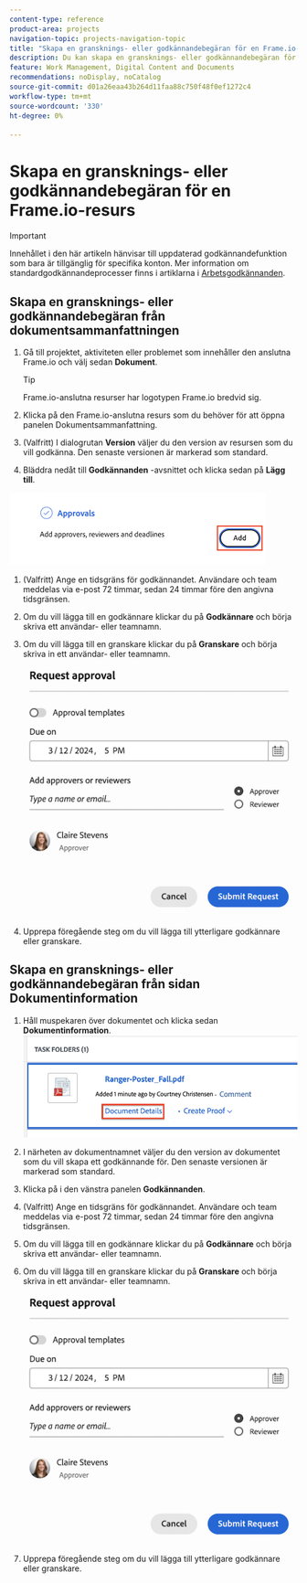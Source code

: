 ```yaml
---
content-type: reference
product-area: projects
navigation-topic: projects-navigation-topic
title: "Skapa en gransknings- eller godkännandebegäran för en Frame.io-resurs"
description: Du kan skapa en gransknings- eller godkännandebegäran för Frame.io-anslutna resurser.
feature: Work Management, Digital Content and Documents
recommendations: noDisplay, noCatalog
source-git-commit: d01a26eaa43b264d11faa88c750f48f0ef1272c4
workflow-type: tm+mt
source-wordcount: '330'
ht-degree: 0%

---
```



# Skapa en gransknings- eller godkännandebegäran för en Frame.io-resurs

>[!IMPORTANT]
>
>Innehållet i den här artikeln hänvisar till uppdaterad godkännandefunktion som bara är tillgänglig för specifika konton. Mer information om standardgodkännandeprocesser finns i artiklarna i [Arbetsgodkännanden](/help/quicksilver/review-and-approve-work/manage-approvals/manage-approvals.md).

<!--
## Access requirements

You must have the following access to perform the steps in this article:

<table style="table-layout:auto"> 
 <col> 
 <col> 
 <tbody> 
  <tr> 
   <td role="rowheader">Adobe Workfront plan*</td> 
   <td> <p>Any</p> </td> 
  </tr> 
  <tr> 
   <td role="rowheader">Adobe Workfront license*</td>  
   <td> <p>Review or higher</p> </td> 
  </tr> 
  <tr> 
   <td role="rowheader">Access level configurations*</td> 
   <td> <p>View or higher access to Projects, Tasks, Issues, Templates, Portfolios, Programs, Reports, Dashboards, and Calendars, Documents</p> <p>Note: If you still don't have access, ask your Workfront administrator if they set additional restrictions in your access level. For information on how a Workfront administrator can modify your access level, see <a href="/help/quicksilver/administration-and-setup/add-users/configure-and-grant-access/create-modify-access-levels.md" class="MCXref xref">Create or modify custom access levels</a>.</p> </td> 
  </tr>
  <tr> 
   <td role="rowheader">Object permissions</td> 
   <td> <p>Manage access to the object associated with the request access or approval </p> <p>For information on requesting additional access, see <a href="/help/quicksilver/workfront-basics/grant-and-request-access-to-objects/request-access.md" class="MCXref xref">Request access to objects </a>.</p> </td> 
  </tr> 
 </tbody> 
</table>

&#42;To find out what plan, license type, or access you have, contact your Workfront administrator.
-->

## Skapa en gransknings- eller godkännandebegäran från dokumentsammanfattningen

1. Gå till projektet, aktiviteten eller problemet som innehåller den anslutna Frame.io och välj sedan **Dokument**.

   >[!TIP]
   >
   >Frame.io-anslutna resurser har logotypen Frame.io bredvid sig.

1. Klicka på den Frame.io-anslutna resurs som du behöver för att öppna panelen Dokumentsammanfattning.

1. (Valfritt) I dialogrutan **Version** väljer du den version av resursen som du vill godkänna. Den senaste versionen är markerad som standard.

1. Bläddra nedåt till **Godkännanden** -avsnittet och klicka sedan på **Lägg till**.

![](assets/doc-summary-add-approvers.png)

1. (Valfritt) Ange en tidsgräns för godkännandet. Användare och team meddelas via e-post 72 timmar, sedan 24 timmar före den angivna tidsgränsen.

1. Om du vill lägga till en godkännare klickar du på **Godkännare** och börja skriva ett användar- eller teamnamn.

1. Om du vill lägga till en granskare klickar du på **Granskare** och börja skriva in ett användar- eller teamnamn.

   ![](assets/add-approver-and-deadline.png)

1. Upprepa föregående steg om du vill lägga till ytterligare godkännare eller granskare.

## Skapa en gransknings- eller godkännandebegäran från sidan Dokumentinformation

1. Håll muspekaren över dokumentet och klicka sedan **Dokumentinformation**.
   ![](assets/doc-details.png)

1. I närheten av dokumentnamnet väljer du den version av dokumentet som du vill skapa ett godkännande för. Den senaste versionen är markerad som standard.

1. Klicka på i den vänstra panelen **Godkännanden**.

1. (Valfritt) Ange en tidsgräns för godkännandet. Användare och team meddelas via e-post 72 timmar, sedan 24 timmar före den angivna tidsgränsen.

1. Om du vill lägga till en godkännare klickar du på **Godkännare** och börja skriva ett användar- eller teamnamn.

1. Om du vill lägga till en granskare klickar du på **Granskare** och börja skriva in ett användar- eller teamnamn.

   ![](assets/add-approver-and-deadline.png)

1. Upprepa föregående steg om du vill lägga till ytterligare godkännare eller granskare.



<!--
## Resubmit an approval on a new version

Document approval decisions are not automatically reset when you upload a new version. For example, if your document is approved with changes, the decision will show "changes" as the decision, even if you upload a new version with the specified changes. You can clear the decision on a new version if you manually resubmit the approval.

1. Go to the project, task, or issue that contains the document, then select **Documents**.
1. Find the document you need.

1. Scroll down to the **Approvals** section in the Summary, click the More icon, then click Resubmit.

   ![](assets/nwe-resubmit-approval-350x149.png)
-->
